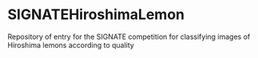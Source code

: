 # SIGNATEHiroshimaLemon
Repository of entry for the SIGNATE competition for classifying images of Hiroshima lemons according to quality

